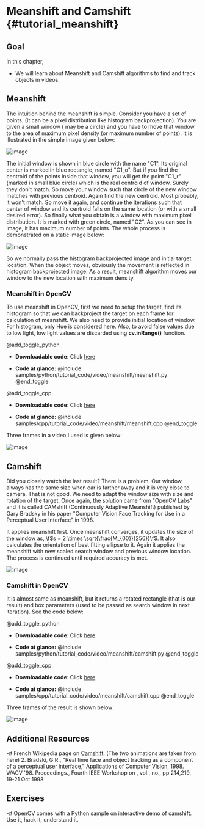 Meanshift and Camshift {#tutorial_meanshift}
======================

Goal
----

In this chapter,

-   We will learn about Meanshift and Camshift algorithms to find and track objects in videos.

Meanshift
---------

The intuition behind the meanshift is simple. Consider you have a set of points. (It can be a pixel
distribution like histogram backprojection). You are given a small window ( may be a circle) and you
have to move that window to the area of maximum pixel density (or maximum number of points). It is
illustrated in the simple image given below:

![image](images/meanshift_basics.jpg)

The initial window is shown in blue circle with the name "C1". Its original center is marked in blue
rectangle, named "C1_o". But if you find the centroid of the points inside that window, you will
get the point "C1_r" (marked in small blue circle) which is the real centroid of window. Surely
they don't match. So move your window such that circle of the new window matches with previous
centroid. Again find the new centroid. Most probably, it won't match. So move it again, and continue
the iterations such that center of window and its centroid falls on the same location (or with a
small desired error). So finally what you obtain is a window with maximum pixel distribution. It is
marked with green circle, named "C2". As you can see in image, it has maximum number of points. The
whole process is demonstrated on a static image below:

![image](images/meanshift_face.gif)

So we normally pass the histogram backprojected image and initial target location. When the object
moves, obviously the movement is reflected in histogram backprojected image. As a result, meanshift
algorithm moves our window to the new location with maximum density.

### Meanshift in OpenCV

To use meanshift in OpenCV, first we need to setup the target, find its histogram so that we can
backproject the target on each frame for calculation of meanshift. We also need to provide initial
location of window. For histogram, only Hue is considered here. Also, to avoid false values due to
low light, low light values are discarded using **cv.inRange()** function.

@add_toggle_python
-   **Downloadable code**: Click
    [here](https://github.com/opencv/opencv/tree/3.4/samples/python/tutorial_code/video/meanshift/meanshift.py)

-   **Code at glance:**
    @include samples/python/tutorial_code/video/meanshift/meanshift.py
@end_toggle

@add_toggle_cpp
-   **Downloadable code**: Click
    [here](https://github.com/opencv/opencv/tree/3.4/samples/cpp/tutorial_code/video/meanshift/meanshift.cpp)

-   **Code at glance:**
    @include samples/cpp/tutorial_code/video/meanshift/meanshift.cpp
@end_toggle

Three frames in a video I used is given below:

![image](images/meanshift_result.jpg)

Camshift
--------

Did you closely watch the last result? There is a problem. Our window always has the same size when
car is farther away and it is very close to camera. That is not good. We need to adapt the window
size with size and rotation of the target. Once again, the solution came from "OpenCV Labs" and it
is called CAMshift (Continuously Adaptive Meanshift) published by Gary Bradsky in his paper
"Computer Vision Face Tracking for Use in a Perceptual User Interface" in 1998.

It applies meanshift first. Once meanshift converges, it updates the size of the window as,
\f$s = 2 \times \sqrt{\frac{M_{00}}{256}}\f$. It also calculates the orientation of best fitting ellipse
to it. Again it applies the meanshift with new scaled search window and previous window location.
The process is continued until required accuracy is met.

![image](images/camshift_face.gif)

### Camshift in OpenCV

It is almost same as meanshift, but it returns a rotated rectangle (that is our result) and box
parameters (used to be passed as search window in next iteration). See the code below:

@add_toggle_python
-   **Downloadable code**: Click
    [here](https://github.com/opencv/opencv/tree/3.4/samples/python/tutorial_code/video/meanshift/camshift.py)

-   **Code at glance:**
    @include samples/python/tutorial_code/video/meanshift/camshift.py
@end_toggle

@add_toggle_cpp
-   **Downloadable code**: Click
    [here](https://github.com/opencv/opencv/tree/3.4/samples/cpp/tutorial_code/video/meanshift/camshift.cpp)

-   **Code at glance:**
    @include samples/cpp/tutorial_code/video/meanshift/camshift.cpp
@end_toggle

Three frames of the result is shown below:

![image](images/camshift_result.jpg)

Additional Resources
--------------------

-#  French Wikipedia page on [Camshift](http://fr.wikipedia.org/wiki/Camshift). (The two animations
    are taken from here)
2.  Bradski, G.R., "Real time face and object tracking as a component of a perceptual user
    interface," Applications of Computer Vision, 1998. WACV '98. Proceedings., Fourth IEEE Workshop
    on , vol., no., pp.214,219, 19-21 Oct 1998

Exercises
---------

-#  OpenCV comes with a Python sample on interactive demo of camshift. Use it, hack it, understand
    it.
